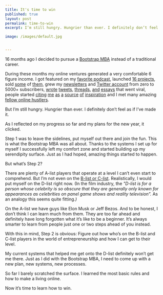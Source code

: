 ```yaml
---
title: It's time to win
published: true
layout: post
permalink: time-to-win
excerpt: I’m still hungry. Hungrier than ever. I definitely don’t feel as if I’ve made it. 

image: /images/default.jpg


---
```



16 months ago I decided to pursue a [Bootstrap MBA](https://jakobgreenfeld.com/mba) instead of a traditional career. 

During these months my online ventures generated a very comfortable 6 figure income. I got featured on my [favorite podcast](https://twitter.com/jakobgreenfeld/status/1331686138059382799), launched [16 projects](https://www.producthunt.com/@jakob_greenfeld/made), sold [some](https://twitter.com/jakobgreenfeld/status/1363879975242334212) of [them](https://twitter.com/jakobgreenfeld/status/1415672518438838279), grew my [newsletters](http://opportunities.so) and [Twitter account](https://twitter.com/jakobgreenfeld) from zero to 5000+ subscribers, [wrote](https://twitter.com/jakobgreenfeld/status/1379745701329002496) [tweets](https://twitter.com/jakobgreenfeld/status/1379769108191928322), [threads](https://twitter.com/jakobgreenfeld/status/1397222930786963466), [and](https://news.ycombinator.com/item?id=25856257) [essays](https://news.ycombinator.com/item?id=26301030) that went viral, people started [citing](https://www.indiehackers.com/product/theseolabs) [me](https://twitter.com/harishkgarg/status/1343912344020119553) [as](https://twitter.com/faborio/status/1349331654997893123) [a](https://twitter.com/gjsequeira/status/1347230686873321472) [source](https://twitter.com/TalktoHenryJ/status/1347782372608061446) [of](https://twitter.com/coreymaass/status/1471484894714994691) [inspiration](https://twitter.com/jakobgreenfeld/status/1343123260087656448) and I met many amazing [fellow online hustlers](https://twitter.com/jakobgreenfeld/status/1327316570897571846). 

But I’m still hungry. Hungrier than ever. I definitely don’t feel as if I’ve made it. 

As I reflected on my progress so far and my plans for the new year, it clicked. 

Step 1 was to leave the sidelines, put myself out there and join the fun. This is what the Bootstrap MBA was all about. Thanks to the systems I set up for myself I successfully left my comfort zone and started building up my serendipity surface. Just as I had hoped, amazing things started to happen.

But what’s Step 2? 

There are plenty of A-list players that operate at a level I can’t even start to comprehend. But I’m not even on the [B-list or C-list](https://en.wikipedia.org/wiki/A-list). Realistically, I would put myself on the D-list right now. (In the film industry, the *"D-list is for a person whose celebrity is so obscure that they are generally only known for appearances as celebrities on panel game shows and reality television”.* As an analogy this seems quite fitting.*)*

On the A-list we have guys like Elon Musk or Jeff Bezos. And to be honest, I don’t think I can learn much from them. They are too far ahead and definitely have long forgotten what it’s like to be a beginner. It’s always smarter to learn from people just one or two steps ahead of you instead.

With this in mind, Step 2 is obvious: Figure out how who’s on the B-list and C-list players in the world of entrepreneurship and how I can get to their level.

My current systems that helped me get onto the D-list definitely won’t get me there. Just as I did with the Bootstrap MBA, I need to come up with a new plan, new systems, new processes. 

So far I barely scratched the surface. I learned the most basic rules and how to make a living online. 

Now it’s time to learn how to win.